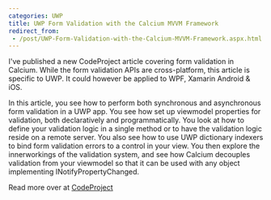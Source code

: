 ```yaml
---
categories: UWP
title: UWP Form Validation with the Calcium MVVM Framework
redirect_from:
 - /post/UWP-Form-Validation-with-the-Calcium-MVVM-Framework.aspx.html
---
```


I've published a new CodeProject article covering form validation in Calcium. While the form validation APIs are cross-platform, this article is specific to UWP. 
It could however be applied to WPF, Xamarin Android & iOS.

In this article, you see how to perform both synchronous and asynchronous form validation in a UWP app. You see how set up viewmodel properties for validation, both declaratively and programmatically. You look at how to define your validation logic in a single method or to have the validation logic reside on a remote server. You also see how to use UWP dictionary indexers to bind form validation errors to a control in your view. You then explore the innerworkings of the validation system, and see how Calcium decouples validation from your viewmodel so that it can be used with any object implementing INotifyPropertyChanged.

Read more over at [CodeProject](https://www.codeproject.com/Articles/1166859/UWP-Form-Validation-with-Calcium)